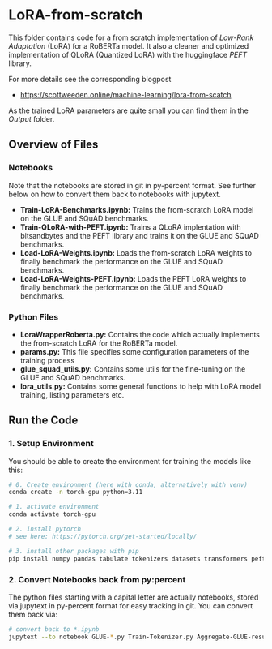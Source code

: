 # LoRA-from-scratch

This folder contains code for a from scratch implementation of *Low-Rank Adaptation* (LoRA) for a RoBERTa model. It also a cleaner and optimized implementation of QLoRA (Quantized LoRA) with the huggingface *PEFT* library.

For more details see the corresponding blogpost

-  <https://scottweeden.online/machine-learning/lora-from-scatch>

As the trained LoRA parameters are quite small you can find them in the *Output* folder.


## Overview of Files

### Notebooks

Note that the notebooks are stored in git in py-percent format. See further below on how to convert them back to notebooks with jupytext.

- **Train-LoRA-Benchmarks.ipynb:** Trains the from-scratch LoRA model on the GLUE and SQuAD benchmarks.
- **Train-QLoRA-with-PEFT.ipynb:** Trains a QLoRA implentation with bitsandbytes and the PEFT library and trains it on the GLUE and SQuAD benchmarks.
- **Load-LoRA-Weights.ipynb:** Loads the from-scratch LoRA weights to finally benchmark the performance on the GLUE and SQuAD benchmarks.
- **Load-LoRA-Weights-PEFT.ipynb:** Loads the PEFT LoRA weights to finally benchmark the performance on the GLUE and SQuAD benchmarks.


### Python Files

- **LoraWrapperRoberta.py:** Contains the code which actually implements the from-scratch LoRA for the RoBERTa model.
- **params.py:** This file specifies some configuration parameters of the training process
- **glue_squad_utils.py:** Contains some utils for the fine-tuning on the GLUE and SQuAD benchmarks.
- **lora_utils.py:** Contains some general functions to help with LoRA model training, listing parameters etc.



## Run the Code

### 1. Setup Environment

You should be able to create the environment for training the models like this:

~~~~~~~~~bash
# 0. Create environment (here with conda, alternatively with venv)
conda create -n torch-gpu python=3.11

# 1. activate environment
conda activate torch-gpu

# 2. install pytorch
# see here: https://pytorch.org/get-started/locally/

# 3. install other packages with pip
pip install numpy pandas tabulate tokenizers datasets transformers peft accelerate xformers bitsandbytes jupyter jupytext seaborn matplotlib tqdm
~~~~~~~~~

### 2. Convert Notebooks back from py:percent

The python files starting with a capital letter are actually notebooks, stored via jupytext in py-percent format for easy tracking in git. You can convert them back via:

~~~~~~~~~bash
# convert back to *.ipynb
jupytext --to notebook GLUE-*.py Train-Tokenizer.py Aggregate-GLUE-results.py
~~~~~~~~~
